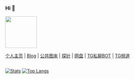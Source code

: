 ### Hi 👋
<a href="https://github.com/BlueSkyXN"><img src="https://ae01.alicdn.com/kf/U86be0ebc85004924a57b3f81c8091f51Y.jpg" width=100 height=100 /></a>

<a href="https://000714.xyz">个人主页</a> |
<a href="https://www.blueskyxn.com">Blog</a> |
<a href="https://img.blueskyxn.com">公共图床</a> |
<a href="https://status.blueskyxn.com">探针</a> |
<a href="https://www.blueskyxn.com/202102/4142.html">网盘</a> |
<a href="https://t.me/BlueSkyXN_PM_bot">TG私聊BOT</a> |
<a href="https://t.me/blueskyxnblog">TG频道</a>

##
[![Stats](https://github-readme-stats.vercel.app/api?username=BlueSkyXN&show_icons=true&count_private=true)](https://github.com/BlueSkyXN)
[![Top Langs](https://github-readme-stats.vercel.app/api/top-langs/?username=BlueSkyXN&layout=compact)](https://github.com/BlueSkyXN)
